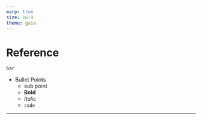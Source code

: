 ```yaml
---
marp: true
size: 16:9
theme: gaia
---
```


# Reference
    bar
- Bullet Points
    - sub point
    - **Bold**
    - _Italic_
    - `code`
--- 


